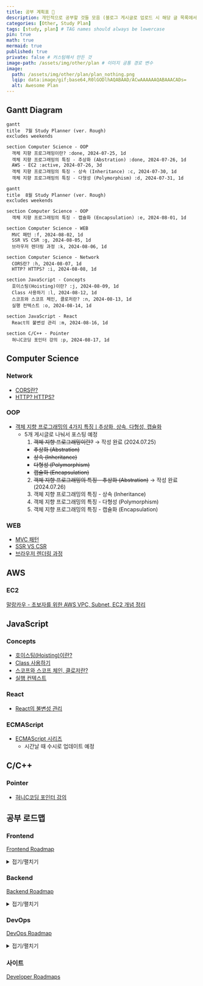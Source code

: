 ```yaml
---
title: 공부 계획표 📝
description: 개인적으로 공부할 것들 모음 (블로그 게시글로 업로드 시 해당 글 목록에서 삭제할 예정)
categories: [Other, Study Plan]
tags: [study, plan] # TAG names should always be lowercase
pin: true
math: true
mermaid: true
published: true
private: false # 커스텀해서 만든 것
image-path: /assets/img/other/plan # 이미지 공통 경로 변수
image:
  path: /assets/img/other/plan/plan_nothing.png
  lqip: data:image/gif;base64,R0lGODlhAQABAAD/ACwAAAAAAQABAAACADs=
  alt: Awesome Plan
---
```


## Gantt Diagram

```mermaid
gantt
title  7월 Study Planner (ver. Rough)
excludes weekends

section Computer Science - OOP
  객체 지향 프로그래밍이란? :done, 2024-07-25, 1d
  객체 지향 프로그래밍의 특징 - 추상화 (Abstration) :done, 2024-07-26, 1d
  AWS - EC2 :active, 2024-07-26, 3d
  객체 지향 프로그래밍의 특징 - 상속 (Inheritance) :c, 2024-07-30, 1d
  객체 지향 프로그래밍의 특징 - 다형성 (Polymorphism) :d, 2024-07-31, 1d
```

```mermaid
gantt
title  8월 Study Planner (ver. Rough)
excludes weekends

section Computer Science - OOP
  객체 지향 프로그래밍의 특징 - 캡슐화 (Encapsulation) :e, 2024-08-01, 1d

section Computer Science - WEB
  MVC 패턴 :f, 2024-08-02, 1d
  SSR VS CSR :g, 2024-08-05, 1d
  브라우저 렌더링 과정 :k, 2024-08-06, 1d

section Computer Science - Network
  CORS란? :h, 2024-08-07, 1d
  HTTP? HTTPS? :i, 2024-08-08, 1d

section JavaScript - Concepts
  호이스팅(Hoisting)이란? :j, 2024-08-09, 1d
  Class 사용하기 :l, 2024-08-12, 1d
  스코프와 스코프 체인, 클로저란? :n, 2024-08-13, 1d
  실행 컨텍스트 :o, 2024-08-14, 1d

section JavaScript - React
  React의 불변성 관리 :m, 2024-08-16, 1d

section C/C++ - Pointer
  혀니C코딩 포인터 강의 :p, 2024-08-17, 1d
```

## <i class="far fa-folder-open fa-fw"></i> Computer Science

### <i class="far fa-folder fa-fw"></i> Network

- [CORS란?][ref_site_10]
- [HTTP? HTTPS?][ref_site_11]

### <i class="far fa-folder fa-fw"></i> OOP

- [객체 지향 프로그래밍의 4가지 특징ㅣ추상화, 상속, 다형성, 캡슐화][ref_site_12]
  - 5개 게시글로 나눠서 포스팅 예정
    1. ~~객체 지향 프로그래밍이란?~~ → 작성 완료 (2024.07.25)
    - ~~추상화 (Abstration)~~
    - ~~상속 (Inheritance)~~
    - ~~다형성 (Polymorphism)~~
    - ~~캡슐화 (Encapsulation)~~
    2. ~~객체 지향 프로그래밍의 특징 - 추상화 (Abstration)~~ → 작성 완료 (2024.07.26)
    3. 객체 지향 프로그래밍의 특징 - 상속 (Inheritance)
    4. 객체 지향 프로그래밍의 특징 - 다형성 (Polymorphism)
    5. 객체 지향 프로그래밍의 특징 - 캡슐화 (Encapsulation)

### <i class="far fa-folder fa-fw"></i> WEB

- [MVC 패턴][ref_site_8]
- [SSR VS CSR][ref_site_9]
- [브라우저 렌더링 과정][ref_site_3]

## <i class="far fa-folder-open fa-fw"></i> AWS

### <i class="far fa-folder fa-fw"></i> EC2

[말랑카우 - 초보자를 위한 AWS VPC, Subnet, EC2 개념 정리][ref_site_18]

## <i class="far fa-folder-open fa-fw"></i> JavaScript

### <i class="far fa-folder fa-fw"></i> Concepts

- [호이스팅(Hoisting)이란?][ref_site_2]
- [Class 사용하기][ref_site_4]
- [스코프와 스코프 체인, 클로저란?][ref_site_6]
- [실행 컨텍스트][ref_site_7]

### <i class="far fa-folder fa-fw"></i> React

- [React의 불변성 관리][ref_site_5]

### <i class="far fa-folder fa-fw"></i> ECMAScript

- [ECMAScript 시리즈][ref_site_13]
  - 시간날 때 수시로 업데이트 예정

## <i class="far fa-folder-open fa-fw"></i> C/C++

### <i class="far fa-folder fa-fw"></i> Pointer

- [혀니C코딩 포인터 강의][ref_site_1]

## <i class="far fa-folder fa-fw"></i> 공부 로드맵

### <i class="far fa-folder fa-fw"></i> Frontend

[Frontend Roadmap][ref_site_14]

<details>
<summary markdown="span">접기/펼치기</summary>

<embed
  src="{{page.image-path}}/frontend.pdf#toolbar=0&navpanes=0&scrollbar=0"
  type="application/pdf"
  frameBorder="0"
  scrolling="auto"
  height="1000px"
  width="100%"
/>

</details>

### <i class="far fa-folder fa-fw"></i> Backend

[Backend Roadmap][ref_site_15]

<details>
<summary markdown="span">접기/펼치기</summary>

<embed
  src="{{page.image-path}}/backend.pdf#toolbar=0&navpanes=0&scrollbar=0"
  type="application/pdf"
  frameBorder="0"
  scrolling="auto"
  height="1000px"
  width="100%"
/>

</details>

### <i class="far fa-folder fa-fw"></i> DevOps

[DevOps Roadmap][ref_site_16]

<details>
<summary markdown="span">접기/펼치기</summary>

<embed
  src="{{page.image-path}}/devops.pdf#toolbar=0&navpanes=0&scrollbar=0"
  type="application/pdf"
  frameBorder="0"
  scrolling="auto"
  height="1000px"
  width="100%"
/>

</details>

### <i class="far fa-folder fa-fw"></i> 사이트

[Developer Roadmaps][ref_site_17]

<!-- 이미지 -->

[plan_nothing]: {{page.image-path}}/plan_nothing.png
[frontend]: {{page.image-path}}/frontend.pdf
[backend]: {{page.image-path}}/backend.pdf
[devops]: {{page.image-path}}/devops.pdf

<!-- 블로그 게시글 -->

[heap_page]: {{site.url}}/posts/heap/

<!-- 참고 사이트 -->

[ref_site_1]: https://m.youtube.com/watch?v=bz63_WWtKc4
[ref_site_2]: https://velog.io/@hyungjin_han/JavaScript-%ED%98%B8%EC%9D%B4%EC%8A%A4%ED%8C%85Hoisting%EC%9D%B4%EB%9E%80
[ref_site_3]: https://velog.io/@hyungjin_han/JavaScript-%EB%B8%8C%EB%9D%BC%EC%9A%B0%EC%A0%80-%EB%A0%8C%EB%8D%94%EB%A7%81-%EA%B3%BC%EC%A0%95
[ref_site_4]: https://velog.io/@hyungjin_han/JavaScript-Class-%EC%82%AC%EC%9A%A9%ED%95%98%EA%B8%B0
[ref_site_5]: https://velog.io/@hyungjin_han/JavaScript-React%EC%9D%98-%EB%B6%88%EB%B3%80%EC%84%B1-%EA%B4%80%EB%A6%AC
[ref_site_6]: https://velog.io/@hyungjin_han/JavaScript-%EC%8A%A4%EC%BD%94%ED%94%84%EC%99%80-%EC%8A%A4%EC%BD%94%ED%94%84%EC%B2%B4%EC%9D%B8-%ED%81%B4%EB%A1%9C%EC%A0%80%EB%9E%80
[ref_site_7]: https://velog.io/@hyungjin_han/JavaScript-%EC%8B%A4%ED%96%89-%EC%BB%A8%ED%85%8D%EC%8A%A4%ED%8A%B8
[ref_site_8]: https://velog.io/@hyungjin_han/MVC-%ED%8C%A8%ED%84%B4
[ref_site_9]: https://velog.io/@hyungjin_han/Computer-Science-SSR-VS-CSR
[ref_site_10]: https://velog.io/@hyungjin_han/Computer-Science-CORS%EB%9E%80
[ref_site_11]: https://velog.io/@hyungjin_han/Computer-Science-HTTP-HTTPS
[ref_site_12]: https://www.codestates.com/blog/content/%EA%B0%9D%EC%B2%B4-%EC%A7%80%ED%96%A5-%ED%94%84%EB%A1%9C%EA%B7%B8%EB%9E%98%EB%B0%8D-%ED%8A%B9%EC%A7%95
[ref_site_13]: https://www.zerocho.com/category/ECMAScript?page=3
[ref_site_14]: https://roadmap.sh/frontend
[ref_site_15]: https://roadmap.sh/backend
[ref_site_16]: https://roadmap.sh/devops
[ref_site_17]: https://roadmap.sh/
[ref_site_18]: https://malangcow.medium.com/%EC%B4%88%EB%B3%B4%EC%9E%90%EB%A5%BC-%EC%9C%84%ED%95%9C-aws-vpc-subnet-ec2-%EA%B0%9C%EB%85%90-%EC%A0%95%EB%A6%AC-b96e103abf71

